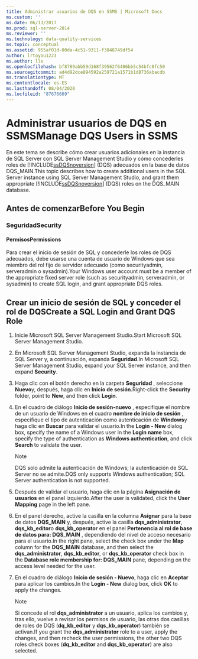 ```yaml
---
title: Administrar usuarios de DQS en SSMS | Microsoft Docs
ms.custom: ''
ms.date: 06/13/2017
ms.prod: sql-server-2014
ms.reviewer: ''
ms.technology: data-quality-services
ms.topic: conceptual
ms.assetid: 955af01d-00da-4c51-9311-f3848749df54
author: lrtoyou1223
ms.author: lle
ms.openlocfilehash: bf8789abb59d168f39562f6486bb5c54bfc0fc50
ms.sourcegitcommit: ad4d92dce894592a259721a1571b1d8736abacdb
ms.translationtype: MT
ms.contentlocale: es-ES
ms.lasthandoff: 08/04/2020
ms.locfileid: "87676669"
---
```

# <a name="manage-dqs-users-in-ssms"></a><span data-ttu-id="0d6fd-102">Administrar usuarios de DQS en SSMS</span><span class="sxs-lookup"><span data-stu-id="0d6fd-102">Manage DQS Users in SSMS</span></span>
  <span data-ttu-id="0d6fd-103">En este tema se describe cómo crear usuarios adicionales en la instancia de SQL Server con SQL Server Management Studio y cómo concederles roles de [!INCLUDE[ssDQSnoversion](../includes/ssdqsnoversion-md.md)] (DQS) adecuados en la base de datos DQS_MAIN.</span><span class="sxs-lookup"><span data-stu-id="0d6fd-103">This topic describes how to create additional users in the SQL Server instance using SQL Server Management Studio, and grant them appropriate [!INCLUDE[ssDQSnoversion](../includes/ssdqsnoversion-md.md)] (DQS) roles on the DQS_MAIN database.</span></span>  
  
##  <a name="before-you-begin"></a><a name="BeforeYouBegin"></a> <span data-ttu-id="0d6fd-104">Antes de comenzar</span><span class="sxs-lookup"><span data-stu-id="0d6fd-104">Before You Begin</span></span>  
  
###  <a name="security"></a><a name="Security"></a> <span data-ttu-id="0d6fd-105">Seguridad</span><span class="sxs-lookup"><span data-stu-id="0d6fd-105">Security</span></span>  
  
####  <a name="permissions"></a><a name="Permissions"></a> <span data-ttu-id="0d6fd-106">Permisos</span><span class="sxs-lookup"><span data-stu-id="0d6fd-106">Permissions</span></span>  
 <span data-ttu-id="0d6fd-107">Para crear el inicio de sesión de SQL y concederle los roles de DQS adecuados, debe usarse una cuenta de usuario de Windows que sea miembro del rol fijo de servidor adecuado (como securityadmin, serveradmin o sysadmin).</span><span class="sxs-lookup"><span data-stu-id="0d6fd-107">Your Windows user account must be a member of the appropriate fixed server role (such as securityadmin, serveradmin, or sysadmin) to create SQL login, and grant appropriate DQS roles.</span></span>  
  
##  <a name="create-a-sql-login-and-grant-dqs-role"></a><a name="GrantRoles"></a><span data-ttu-id="0d6fd-108">Crear un inicio de sesión de SQL y conceder el rol de DQS</span><span class="sxs-lookup"><span data-stu-id="0d6fd-108">Create a SQL Login and Grant DQS Role</span></span>  
  
1.  <span data-ttu-id="0d6fd-109">Inicie Microsoft SQL Server Management Studio.</span><span class="sxs-lookup"><span data-stu-id="0d6fd-109">Start Microsoft SQL Server Management Studio.</span></span>  
  
2.  <span data-ttu-id="0d6fd-110">En Microsoft SQL Server Management Studio, expanda la instancia de SQL Server y, a continuación, expanda **Seguridad**.</span><span class="sxs-lookup"><span data-stu-id="0d6fd-110">In Microsoft SQL Server Management Studio, expand your SQL Server instance, and then expand **Security**.</span></span>  
  
3.  <span data-ttu-id="0d6fd-111">Haga clic con el botón derecho en la carpeta **Seguridad** , seleccione **Nuevo**y, después, haga clic en **Inicio de sesión**.</span><span class="sxs-lookup"><span data-stu-id="0d6fd-111">Right-click the **Security** folder, point to **New**, and then click **Login**.</span></span>  
  
4.  <span data-ttu-id="0d6fd-112">En el cuadro de diálogo **Inicio de sesión-nuevo** , especifique el nombre de un usuario de Windows en el cuadro **nombre de inicio de sesión** , especifique el tipo de autenticación como autenticación de **Windows**y haga clic en **Buscar** para validar el usuario.</span><span class="sxs-lookup"><span data-stu-id="0d6fd-112">In the **Login - New** dialog box, specify the name of a Windows user in the **Login name** box, specify the type of authentication as **Windows authentication**, and click **Search** to validate the user.</span></span>  
  
    > [!NOTE]  
    >  <span data-ttu-id="0d6fd-113">DQS solo admite la autenticación de Windows; la autenticación de SQL Server no se admite.</span><span class="sxs-lookup"><span data-stu-id="0d6fd-113">DQS only supports Windows authentication; SQL Server authentication is not supported.</span></span>  
  
5.  <span data-ttu-id="0d6fd-114">Después de validar el usuario, haga clic en la página **Asignación de usuarios** en el panel izquierdo.</span><span class="sxs-lookup"><span data-stu-id="0d6fd-114">After the user is validated, click the **User Mapping** page in the left pane.</span></span>  
  
6.  <span data-ttu-id="0d6fd-115">En el panel derecho, active la casilla en la columna **Asignar** para la base de datos **DQS_MAIN** y, después, active la casilla **dqs_administrator**, **dqs_kb_editor**o **dqs_kb_operator** en el panel **Pertenencia al rol de base de datos para: DQS_MAIN** , dependiendo del nivel de acceso necesario para el usuario.</span><span class="sxs-lookup"><span data-stu-id="0d6fd-115">In the right pane, select the check box under the **Map** column for the **DQS_MAIN** database, and then select the **dqs_administrator**, **dqs_kb_editor**, or **dqs_kb_operator** check box in the **Database role membership for: DQS_MAIN** pane, depending on the access level needed for the user.</span></span>  
  
7.  <span data-ttu-id="0d6fd-116">En el cuadro de diálogo **Inicio de sesión - Nuevo**, haga clic en **Aceptar** para aplicar los cambios.</span><span class="sxs-lookup"><span data-stu-id="0d6fd-116">In the **Login - New** dialog box, click **OK** to apply the changes.</span></span>  
  
    > [!NOTE]  
    >  <span data-ttu-id="0d6fd-117">Si concede el rol **dqs_administrator** a un usuario, aplica los cambios y, tras ello, vuelve a revisar los permisos de usuario, las otras dos casillas de roles de DQS (**dq_kb_editor** y **dqs_kb_operator**) también se activan.</span><span class="sxs-lookup"><span data-stu-id="0d6fd-117">If you grant the **dqs_administrator** role to a user, apply the changes, and then recheck the user permissions, the other two DQS roles check boxes (**dq_kb_editor** and **dqs_kb_operator**) are also selected.</span></span>  
  
  
